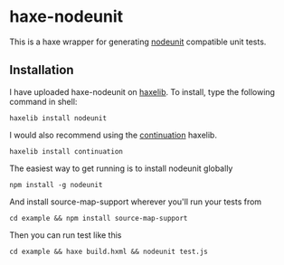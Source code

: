 haxe-nodeunit
=================

This is a haxe wrapper for generating [nodeunit](https://github.com/caolan/nodeunit)
compatible unit tests.

## Installation

I have uploaded haxe-nodeunit on [haxelib](http://lib.haxe.org/p/nodeunit).
To install, type the following command in shell:

    haxelib install nodeunit

I would also recommend using the [continuation](http://lib.haxe.org/p/continuation) haxelib.

    haxelib install continuation

The easiest way to get running is to install nodeunit globally

    npm install -g nodeunit

And install source-map-support wherever you'll run your tests from

    cd example && npm install source-map-support

Then you can run test like this

    cd example && haxe build.hxml && nodeunit test.js

